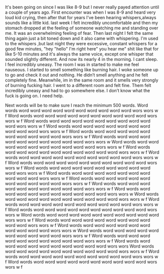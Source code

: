 
It's been going on since I was like 8-9 but I never really payed attention until a couple of years ago. First encounter was when I was 8-9 and heard very loud kid crying, then after that for years I've been hearing whispers,always sounds like a little kid. last week I felt incredibly uncomfortable and then my stomach dropped at the feeling of someone watching me and standing over me. It was an overwhelming feeling of fear. Then last night I felt the same thing again  just a bit toned down and it also came with whispering. I'm used to the whispers ,but last night they were excessive, constant whispers for a good few minutes, "hey "hello" I'm right here" you hear me" shit like that for like 5-10 minutes and it's always the same voice, except one whisper that sounded slightly different. And now its nearly 4 in the morning. I cant sleep. I feel incredibly uneasy. The room I was in started to make me feel nauseous. I started to smell something like burning hair. I woke someone up to go and check it out and nothing. He didn’t smell anything and he felt completely fine. Meanwhile, im in the same room and it smells very strongly of burning fucking hair. I went to a different room and felt fine. Them felt incredibly uneasy and had to go somewhere else. I don’t know what the fuck is going on. I need help. 



Next words will be to make sure I reach the minimum 500 words.
Word words word word word word word word word word word word wors wors w
f Word words word word word word word word word word word word wors wors w
f Word words word word word word word word word word word word wors wors w
f Word words word word word word word word word word word word wors wors w
f Word words word word word word word word word word word word wors wors w
f Word words word word word word word word word word word word wors wors w
Word words word word word word word word word word word word wors wors w
f Word words word word word word word word word word word word wors wors w
f Word words word word word word word word word word word word wors wors w
f Word words word word word word word word word word word word wors wors w
f Word words word word word word word word word word word word wors wors w
f Word words word word word word word word word word word word wors wors w
f Word words word word word word word word word word word word wors wors w
f Word words word word word word word word word word word word wors wors w
f Word words word word word word word word word word word word wors wors w
Word words word word word word word word word word word word wors wors w
f Word words word word word word word word word word word word wors wors w
f Word words word word word word word word word word word word wors wors w
Word words word word word word word word word word word word wors wors w
f Word words word word word word word word word word word word wors wors w
f Word words word word word word word word word word word word wors wors w
Word words word word word word word word word word word word wors wors w
f Word words word word word word word word word word word word wors wors w
f Word words word word word word word word word word word word wors wors  Word words word word word word word word word word word word wors wors w
f Word words word word word word word word word word word word wors wors w
f Word words word word word word word word word word word word wors wors w
f